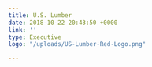 ```yaml
---
title: U.S. Lumber
date: 2018-10-22 20:43:50 +0000
link: ''
type: Executive
logo: "/uploads/US-Lumber-Red-Logo.png"

---
```

